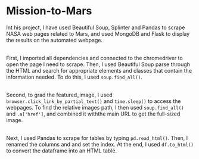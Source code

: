 # Mission-to-Mars
Int his project, I have used Beautiful Soup, Splinter and Pandas to scrape NASA web pages related to Mars, and used MongoDB and Flask to display the results on the automated webpage.

<br />First, I imported all dependencies and connected to the chromedriver to open the page I need to scrape. Then, I used Beautiful Soup parse through the HTML and search for appropriate elements and classes that contain the information needed. To do this, I used `soup.find_all()`. 

<br />Second, to grad the featured_image, I used `browser.click_link_by_partial_text()` and `time.sleep()` to access the webpages. To find the relative images path, I then used `soup.find_all()` and `.a['href']`, and combined it withthe main URL to get the full-sized image.

<br />Next, I used Pandas to scrape for tables by typing `pd.read_html()`. Then, I renamed the columns and and set the index. At the end, I used `df.to_html()` to convert the dataframe into an HTML table.
